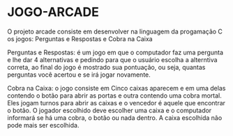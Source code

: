 # JOGO-ARCADE

O projeto arcade consiste em desenvolver na linguagem da progamação C os jogos: Perguntas e Respostas e Cobra na Caixa

Perguntas e Respostas: é um jogo em que o computador faz uma pergunta e lhe dar 4 alternativas e pedindo para que o usuário escolha a alterntiva correta, ao final do jogo é mostrado sua pontuação, ou seja, quantas perguntas você acertou e se irá jogar novamente.

Cobra na Caixa: o jogo consiste em Cinco caixas aparecem e em uma delas contendo o botão para abrir as portas e outra contendo uma cobra mortal. Eles jogam turnos para abrir as caixas e o vencedor é aquele que encontrar o botão. O jogador escolhido deve escolher uma caixa e o computador informará se há uma cobra, o botão ou nada dentro. A caixa escolhida não pode mais ser escolhida.
